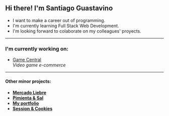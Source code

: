 <h2>Hi there! I'm Santiago Guastavino</h2>

- I want to make a career out of programming.  
- I'm currently learning Full Stack Web Development.  
- I'm looking forward to colaborate on my colleagues' proyects.  

---

<h3>I'm currently working on:</h3>  

- [Game Central](https://github.com/matiasncocco/grupo_6_GameCentral)  
*Video game e-commerce*   

---

<h4>Other minor projects:<h4>

- [Mercado Liebre](https://github.com/santiagoGuastavino/mercadoLiebre)  
- [Pimienta & Sal](https://github.com/santiagoGuastavino/pimienta-y-sal)  
- [My portfolio](https://github.com/santiagoGuastavino/my-portfolio)  
- [Session & Cookies](https://github.com/santiagoGuastavino/login-practice)  